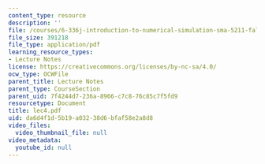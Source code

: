 ```yaml
---
content_type: resource
description: ''
file: /courses/6-336j-introduction-to-numerical-simulation-sma-5211-fall-2003/da6d4f1d5b19a03238d6bfaf58e2a8d8_lec4.pdf
file_size: 391218
file_type: application/pdf
learning_resource_types:
- Lecture Notes
license: https://creativecommons.org/licenses/by-nc-sa/4.0/
ocw_type: OCWFile
parent_title: Lecture Notes
parent_type: CourseSection
parent_uid: 7f4244d7-236a-8966-c7c8-76c85c7f5fd9
resourcetype: Document
title: lec4.pdf
uid: da6d4f1d-5b19-a032-38d6-bfaf58e2a8d8
video_files:
  video_thumbnail_file: null
video_metadata:
  youtube_id: null
---
```

